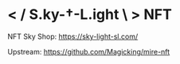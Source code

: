 # < / S.ky-†-L.ight \ > NFT

NFT Sky Shop: https://sky-light-sl.com/

Upstream: https://github.com/Magicking/mire-nft
